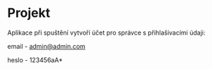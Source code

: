 # Projekt

Aplikace při spuštění vytvoří účet pro správce s přihlašivacími údaji:

email - admin@admin.com

heslo - 123456aA*
